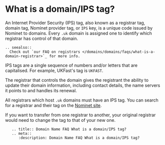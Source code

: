 # What is a domain/IPS tag?

An Internet Provider Security (IPS) tag, also known as a registrar tag, domain tag, Nominet provider tag, or `IPS` key, is a unique code issued by Nominet to domains. Every `.uk` domain is assigned one to identify which registrar has control of that domain.

```eval_rst
.. seealso::
  Check out `our FAQ on registrars </domains/domains/faqs/what-is-a-domain-registrar>`_ for more info.
```

IPS tags are a single sequence of numbers and/or letters that are capitalised. For example, UKFast's tag is `UKFAST`.

The registrar that controls the domain gives the registrant the ability to update their domain information, including contact details, the name servers it points to and handles its renewal.

All registrars which host `.uk` domains must have an IPS tag. You can search for a registrar and their tag on the [Nominet site](http://www.nominet.org.uk/uk-domain-names/registering-uk-domain/choosing-registrar/list-registrars).

If you want to transfer from one registrar to another, your original registrar would need to change the tag to that of your new one.

```eval_rst
   .. title:: Domain Name FAQ What is a domain/IPS tag?
   .. meta::
      :description: Domain Name FAQ What is a domain/IPS tag?
```
